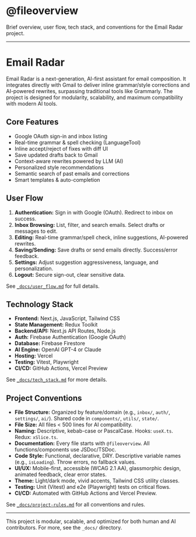 # @fileoverview
Brief overview, user flow, tech stack, and conventions for the Email Radar project.

---

# Email Radar

Email Radar is a next-generation, AI-first assistant for email composition. It integrates directly with Gmail to deliver inline grammar/style corrections and AI-powered rewrites, surpassing traditional tools like Grammarly. The project is designed for modularity, scalability, and maximum compatibility with modern AI tools.

## Core Features
- Google OAuth sign-in and inbox listing
- Real-time grammar & spell checking (LanguageTool)
- Inline accept/reject of fixes with diff UI
- Save updated drafts back to Gmail
- Context-aware rewrites powered by LLM (AI)
- Personalized style recommendations
- Semantic search of past emails and corrections
- Smart templates & auto-completion

## User Flow
1. **Authentication:** Sign in with Google (OAuth). Redirect to inbox on success.
2. **Inbox Browsing:** List, filter, and search emails. Select drafts or messages to edit.
3. **Editing:** Real-time grammar/spell check, inline suggestions, AI-powered rewrites.
4. **Saving/Sending:** Save drafts or send emails directly. Success/error feedback.
5. **Settings:** Adjust suggestion aggressiveness, language, and personalization.
6. **Logout:** Secure sign-out, clear sensitive data.

See [`_docs/user_flow.md`](./_docs/user_flow.md) for full details.

## Technology Stack
- **Frontend:** Next.js, JavaScript, Tailwind CSS
- **State Management:** Redux Toolkit
- **Backend/API:** Next.js API Routes, Node.js
- **Auth:** Firebase Authentication (Google OAuth)
- **Database:** Firebase Firestore
- **AI Engine:** OpenAI GPT-4 or Claude
- **Hosting:** Vercel
- **Testing:** Vitest, Playwright
- **CI/CD:** GitHub Actions, Vercel Preview

See [`_docs/tech_stack.md`](./_docs/tech_stack.md) for more details.

## Project Conventions
- **File Structure:** Organized by feature/domain (e.g., `inbox/`, `auth/`, `settings/`, `ai/`). Shared code in `components/`, `utils/`, `state/`.
- **File Size:** All files < 500 lines for AI compatibility.
- **Naming:** Descriptive, kebab-case or PascalCase. Hooks: `useX.ts`. Redux: `xSlice.ts`.
- **Documentation:** Every file starts with `@fileoverview`. All functions/components use JSDoc/TSDoc.
- **Code Style:** Functional, declarative, DRY. Descriptive variable names (e.g., `isLoading`). Throw errors, no fallback values.
- **UI/UX:** Mobile-first, accessible (WCAG 2.1 AA), glassmorphic design, animated feedback, clear error states.
- **Theme:** Light/dark mode, vivid accents, Tailwind CSS utility classes.
- **Testing:** Unit (Vitest) and e2e (Playwright) tests on critical flows.
- **CI/CD:** Automated with GitHub Actions and Vercel Preview.

See [`_docs/project-rules.md`](./_docs/project-rules.md) for all conventions and rules.

---

This project is modular, scalable, and optimized for both human and AI contributors. For more, see the `_docs/` directory.
